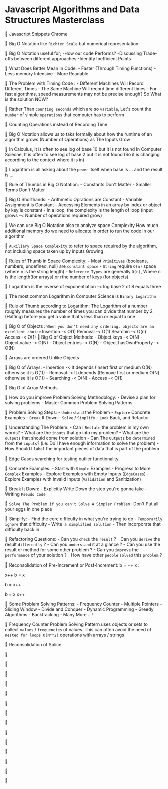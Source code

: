 # Javascript Algorithms and Data Structures Masterclass

🚀 Javascript Snippets Chrome

🚀 Big O Notation like `Richter Scale` but numerical representation

🚀 Big O Notation useful for;
    -How our code Performs?
    -Discussing Trade-offs between different approaches
    -Identify Inefficient Points

🚀 What Does Better Mean In Code:
    - Faster (Through Timing Functions)
    - Less memory Intensive
    - More Readable

🚀 The Problem with Timing Code :
    - Different Machines Will Record Different Times
    - The Same Machine Will record time different times
    - For fast algorithms, speed measurements may not be precise enough?
     So What is the solution NOW?

🚀 Rather Than `counting seconds` which are so `variable`, Let's count the `number` of simple `operations` that computer has to perform

🚀 Counting Operations instead of Recording Time

🚀 Big O Notation allows us to taks formally about how the runtime of an algorithm grows (Number of Operations) as The Inputs Grow

🚀 In Calculus, It is often to see log of base 10 but it is not found
   In Computer Sciecne, It is often to see log of base 2 but it is not found
   (So it is changing according to the context where it is in)

🚀 Logarithm is all asking about the `power` itself when base is ... and the result is ...

🚀 Rule of Thumbs in Big O Notation:
    - Constants Don't Matter
    - Smaller Terms Don't Matter

🚀 Big O Shorthands:
    - Arithmetic Oprations are Constant
    - Variable Assignment is Constant
    - Accessing Elements in an array by index or object by key is constant
    - In a loop, the complexity is the length of loop (input grows -< Number of operations required grow)

🚀 We can use Big O Notation also to analyze space Complexity
   How much additional memory do we need to allocate in order 
   to run the code in our algorithm

🚀 `Auxiliary Space Complexity` to refer to space required by
   the algorithm, not including space taken up by inputs Growing

🚀 Rules of Thumb in Space Complexity:
    - Most `Primitives` (booleans, numbers, undefined, null) are `constant space`
    - `String` require `O(n)` space (where n is the string length)
    -  `Reference Types` are generally `O(n)`, Where n is the length(for arrays) or rthe number of keys (for objects)
    

🚀 Logarithm is the inverse of exponentiation -< log base 2 of 8 equals three

🚀 The most common Logarithm in Computer Science is `Binary Logarithm`

🚀 Rule of Thumb according to Logarithm:
    The Logarithm of a number roughly measures the number of times you can divide that number by 2 (Halfing) before you get a value that's less than or equal to one

🚀 Big O of Objects :
    ```When you don't need any ordering, objects are an excellent choice```
    Insertion -< O(1)
    Removal -< O(1)
    Searchin -< O(n)
    Access -< O(1)
🚀 Big O of Object Methods:
    - Object.keys -< O(N)
    - Object.value -< O(N)
    - Object.entries -< O(N)
    - Object.hasOwnProperty -< O(N)

🚀 Arrays are ordered Unlike Objects

🚀 Big O of Arrays:
    - Insertion -< It depends (Insert first or medium O(N) otherwise it is O(1))
    - Removal -< It depends (Remove first or medium O(N) otherwise it is O(1))
    - Searching -< O(N)
    - Access -< O(1)

🚀 Big O of Array Methods

🚀 How do you improve Problem Solving Methodology:
    - Devise a plan for solving problems
    - Master Common Problem Solving Patterns

🚀 Problem Solving Steps:
    - `Understand` the Problem
    - `Explore` Concrete Examples
    - `Break` It Down
    - `Solve` / `Simplify`
    - `Look` Back, and Refactor

🚀 Understanding The Problem:
    - Can I `Restate` the problem in my own words?
    - What are the `inputs` that go into my problem?
    - What are the `outputs` that should come from solution
    - Can The `Outputs` be `determined` from the `inputs`?
        (i.e: Do I have enough information to solve the problem)
    - How Should I `label` the important pieces of data that is part of   the problem

🚀 Edge Cases searching for testing outlier functionality

🚀 Concrete Examples:
    - Start with `Simple` Examples
    - Progress to More `Complex` Examples
    - Explore Examples with Empty Inputs (`EdgeCases`)
    - Explore Examples with Invalid Inputs (`Validation` and Sanitization)

🚀 Break It Down:
    - Explicitly Write Down the step you're gonna take
    - Writing `Pseudo Code`

🚀 `Solve The Problem if you can't Solve A Simpler Problem!` 
    Don't Put all your eggs in one place

🚀 Simplify:
    - Find the core difficulty in what you're trying to do
    - `Temporarily` `ignore` that difficulty
    - Write` a simplified solution`
    - Then incorporate that difficulty back in

🚀 Refactoring Questions:
    - Can you `check` the `result` ?
    - Can you `derive` the result `differently` ?
    - Can you `understand` it at a glance ?
    - Can you use the result or method for some other problem ?
    - Can you `improve` the `performance` of your solution ?
    - How have other `people` `solved` this `problem` ?

🚀 Reconsolidation of Pre-Increment or Post-Increment:
 b = ++ x :
 
 x++ 
 b = x

 b = x++

 b = x
 x++

🚀 Some Problem Solving Patterns:
    - Frequency Counter
    - Multiple Pointers
    - Sliding Window
    - Divide and Conquer 
    - Dynamic Programming
    - Greedy Algorithms
    - Backtracking
    - Many More ...!

🚀 Frequency Counter Problem Solving Pattern uses objects or sets to collect `values`
   / `frequencies` of values.
   This can often avoid the need of `nested for loops O(N**2)` operations
   with arrays / strings

🚀 Reconsolidation of Splice

🚀

🚀

🚀

🚀

🚀

🚀

🚀

🚀

🚀

🚀

🚀

🚀

🚀

🚀